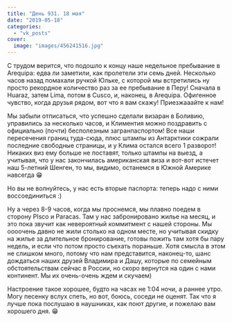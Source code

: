 ```yaml
---
title: "День 931. 18 мая"
date: "2019-05-18"
categories: 
  - "vk_posts"
cover:
  image: "images/456241516.jpg"
---
```


С трудом верится, что подошло к концу наше недельное пребывание в Arequipa: едва ли заметили, как пролетели эти семь дней. Несколько часов назад помахали ручкой Юльке, с которой мы встретились ну просто рекордное количество раз за ее пребывание в Перу! Сначала в Huaraz, затем Lima, потом в Cusco, и, наконец, в Arequipa. Офигенное чувство, когда друзья рядом, вот что я вам скажу! Приезжааайте к нам!

<!--more-->

Мы забыли отписаться, что успешно сделали визаран в Боливию, управились за несколько часов, и Климентия можно поздравить с официально (почти) бесполезным загранпаспортом! Все наши пересечения границ туда-сюда, плюс штампы из Антарктики сожрали последние свободные страницы, и у Клима остался всего 1 разворот! Никаких виз ему больше не поставят, только штампы на выезд, а учитывая, что у нас закончилась американская виза и вот-вот истечет наш 5-летний Шенген, то мы, видимо, останемся в Южной Америке навсегда 😁

Но вы не волнуйтесь, у нас есть вторые паспорта: теперь надо с ними воссоединиться :)

Ну а через 8-9 часов, когда мы проснемся, мы плавно поедем в сторону PIsco и Paracas. Там у нас забронировано жилье на месяц, и это пока звучит как невероятный коммитмент с нашей стороны. Мы оооочень давно не жили столько на одном месте, но учитывая скидку на жилье за длительное бронирование, готовы пожить там хотя бы пару недель, и если что потом просто съехать пораньше. Хотя смысла в этом не слишком много, потому что нам представится, наконец-то, шанс дождаться наших друзей Владимира и Дашу, которые по семейным обстоятельствам сейчас в России, но скоро вернутся на один с нами континент. Мы их очень-очень ждем и скучаем)

Настроение такое хорошее, будто на часах не 1:04 ночи, а раннее утро. Могу песенку вслух спеть, но вот, боюсь, соседи не оценят. Так что я лучше пока послушаю в наушниках, как поют другие, и пожелаю вам хорошего дня. 😁
